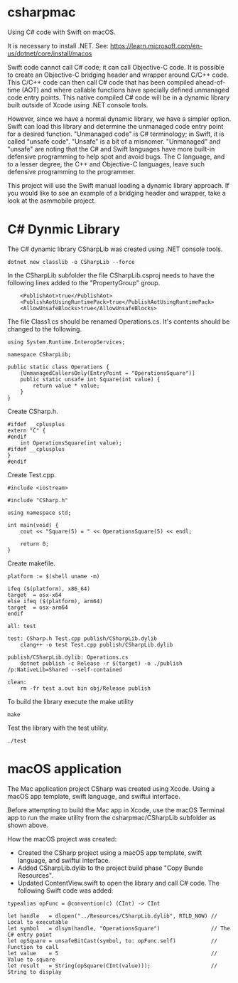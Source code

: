 # csharpmac

Using C# code with Swift on macOS.  

It is necessary to install .NET. See:
https://learn.microsoft.com/en-us/dotnet/core/install/macos

Swift code cannot call C# code; it can call Objective-C code. It is possible to create an Objective-C bridging header and wrapper around C/C++ code. This C/C++ code can then call C# code that has been compiled ahead-of-time (AOT) and where callable functions have specially defined unmanaged code entry points. This native compiled C# code will be in a dynamic library built outside of Xcode using .NET console tools.  

However, since we have a normal dynamic library, we have a simpler option. Swift can load this library and determine the unmanaged code entry point for a desired function. "Unmanaged code" is C# terminology; in Swift, it is called "unsafe code". "Unsafe" is a bit of a misnomer. "Unmanaged" and "unsafe" are noting that the C# and Swift languages have more built-in defensive programming to help spot and avoid bugs. The C language, and to a lesser degree, the C++ and Objective-C languages, leave such defensive programming to the programmer.  

This project will use the Swift manual loading a dynamic library approach. If you would like to see an example of a bridging header and wrapper, take a look at the asmmobile project.  


# C# Dynmic Library

The C# dynamic library CSharpLib was created using .NET console tools.  

```
dotnet new classlib -o CSharpLib --force
```

In the CSharpLib subfolder the file CSharpLib.csproj needs to have the following lines added to the "PropertyGroup" group.  
```
    <PublishAot>true</PublishAot>
    <PublishAotUsingRuntimePack>true</PublishAotUsingRuntimePack>
    <AllowUnsafeBlocks>true</AllowUnsafeBlocks>
```

The file Class1.cs should be renamed Operations.cs. It's contents should be changed to the following.  
```
using System.Runtime.InteropServices;

namespace CSharpLib;

public static class Operations {
    [UnmanagedCallersOnly(EntryPoint = "OperationsSquare")]
    public static unsafe int Square(int value) {
        return value * value;
    }
}
```

Create CSharp.h.  
```
#ifdef __cplusplus
extern "C" {
#endif
    int OperationsSquare(int value);
#ifdef __cplusplus
}
#endif
```

Create Test.cpp.  
```
#include <iostream>

#include "CSharp.h"

using namespace std;

int main(void) {
    cout << "Square(5) = " << OperationsSquare(5) << endl;

    return 0;
}
```

Create makefile.  
```
platform := $(shell uname -m)

ifeq ($(platform), x86_64)
target  = osx-x64
else ifeq ($(platform), arm64)
target  = osx-arm64
endif

all: test

test: CSharp.h Test.cpp publish/CSharpLib.dylib
    clang++ -o test Test.cpp publish/CSharpLib.dylib

publish/CSharpLib.dylib: Operations.cs
    dotnet publish -c Release -r $(target) -o ./publish /p:NativeLib=Shared --self-contained

clean:
    rm -fr test a.out bin obj/Release publish
```

To build the library execute the make utility  
```
make
```

Test the library with the test utility.  
```
./test
```

# macOS application

The Mac application project CSharp was created using Xcode. Using a macOS app template, swift language, and swiftui interface.  

Before attempting to build the Mac app in Xcode, use the macOS Terminal app to run the make utility from the csharpmac/CSharpLib subfolder as shown above.  

How the macOS project was created:  
- Created the CSharp project using a macOS app template, swift language, and swiftui interface.  
- Added CSharpLib.dylib to the project build phase "Copy Bunde Resources".  
- Updated ContentView.swift to open the library and call C# code. The following Swift code was added:
```
typealias opFunc = @convention(c) (CInt) -> CInt

let handle   = dlopen("../Resources/CSharpLib.dylib", RTLD_NOW) // Local to executable
let symbol   = dlsym(handle, "OperationsSquare")                // The C# entry point
let opSquare = unsafeBitCast(symbol, to: opFunc.self)           // Function to call
let value    = 5                                                // Value to square
let result   = String(opSquare(CInt(value)));                   // String to display
```
